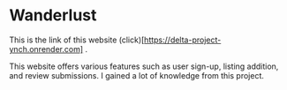 # Wanderlust
This is the link of this website (click)[https://delta-project-ynch.onrender.com] .  

This website offers various features such as user sign-up, listing addition, and review submissions. I gained a lot of knowledge from this project.
